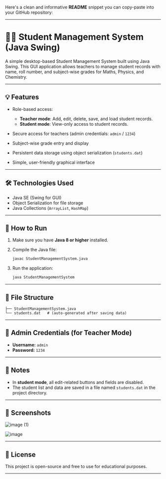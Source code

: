 Here's a clean and informative **README** snippet you can copy-paste into your GitHub repository:

---

# 🧑‍🎓 Student Management System (Java Swing)

A simple desktop-based Student Management System built using Java Swing. This GUI application allows teachers to manage student records with name, roll number, and subject-wise grades for Maths, Physics, and Chemistry.

---

## 💡 Features

* Role-based access:

  * **Teacher mode**: Add, edit, delete, save, and load student records.
  * **Student mode**: View-only access to student records.
* Secure access for teachers (admin credentials: `admin` / `1234`)
* Subject-wise grade entry and display
* Persistent data storage using object serialization (`students.dat`)
* Simple, user-friendly graphical interface

---

## 🛠️ Technologies Used

* Java SE (Swing for GUI)
* Object Serialization for file storage
* Java Collections (`ArrayList`, `HashMap`)

---

## 🚀 How to Run

1. Make sure you have **Java 8 or higher** installed.

2. Compile the Java file:

   ```bash
   javac StudentManagementSystem.java
   ```

3. Run the application:

   ```bash
   java StudentManagementSystem
   ```

---

## 📂 File Structure

```
├── StudentManagementSystem.java
└── students.dat   # (auto-generated after saving data)
```

---

## 🔐 Admin Credentials (for Teacher Mode)

* **Username:** `admin`
* **Password:** `1234`

---

## 📌 Notes

* In **student mode**, all edit-related buttons and fields are disabled.
* The student list and data are saved in a file named `students.dat` in the project directory.

---

## 📸 Screenshots

![image (1)](https://github.com/user-attachments/assets/9597434c-fa39-4fcc-b980-5fe339ad1faa)

![image](https://github.com/user-attachments/assets/93af0eaf-5ba3-4c4a-ab4c-50ace8a566eb)


---

## 🧾 License

This project is open-source and free to use for educational purposes.

---
